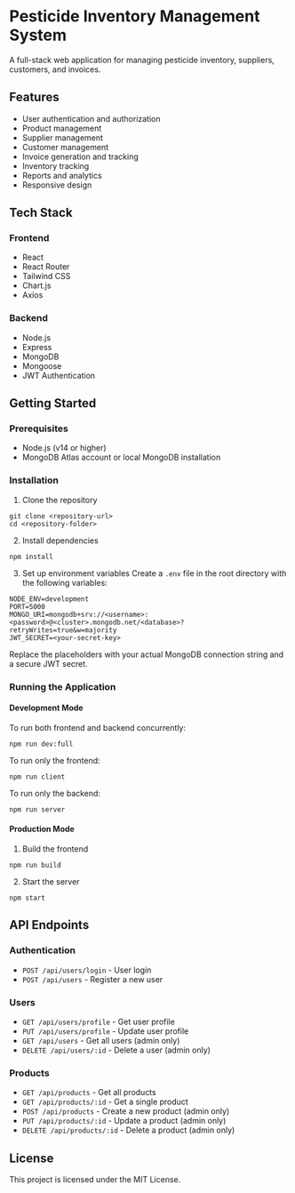 # Pesticide Inventory Management System

A full-stack web application for managing pesticide inventory, suppliers, customers, and invoices.

## Features

- User authentication and authorization
- Product management
- Supplier management
- Customer management
- Invoice generation and tracking
- Inventory tracking
- Reports and analytics
- Responsive design

## Tech Stack

### Frontend
- React
- React Router
- Tailwind CSS
- Chart.js
- Axios

### Backend
- Node.js
- Express
- MongoDB
- Mongoose
- JWT Authentication

## Getting Started

### Prerequisites

- Node.js (v14 or higher)
- MongoDB Atlas account or local MongoDB installation

### Installation

1. Clone the repository
```
git clone <repository-url>
cd <repository-folder>
```

2. Install dependencies
```
npm install
```

3. Set up environment variables
Create a `.env` file in the root directory with the following variables:
```
NODE_ENV=development
PORT=5000
MONGO_URI=mongodb+srv://<username>:<password>@<cluster>.mongodb.net/<database>?retryWrites=true&w=majority
JWT_SECRET=<your-secret-key>
```

Replace the placeholders with your actual MongoDB connection string and a secure JWT secret.

### Running the Application

#### Development Mode

To run both frontend and backend concurrently:
```
npm run dev:full
```

To run only the frontend:
```
npm run client
```

To run only the backend:
```
npm run server
```

#### Production Mode

1. Build the frontend
```
npm run build
```

2. Start the server
```
npm start
```

## API Endpoints

### Authentication
- `POST /api/users/login` - User login
- `POST /api/users` - Register a new user

### Users
- `GET /api/users/profile` - Get user profile
- `PUT /api/users/profile` - Update user profile
- `GET /api/users` - Get all users (admin only)
- `DELETE /api/users/:id` - Delete a user (admin only)

### Products
- `GET /api/products` - Get all products
- `GET /api/products/:id` - Get a single product
- `POST /api/products` - Create a new product (admin only)
- `PUT /api/products/:id` - Update a product (admin only)
- `DELETE /api/products/:id` - Delete a product (admin only)

## License

This project is licensed under the MIT License.
